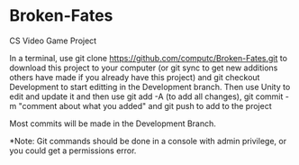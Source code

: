 # Broken-Fates
CS Video Game Project

In a terminal, use git clone https://github.com/computc/Broken-Fates.git to download this project to your computer (or git sync to get new additions others have made if you already have this project) and git checkout Development to start editting in the Development branch. Then use Unity to edit and update it and then use git add -A (to add all changes), git commit -m "comment about what you added" and git push to add to the project

Most commits will be made in the Development Branch.

*Note: Git commands should be done in a console with admin privilege, or you could get a permissions error.
